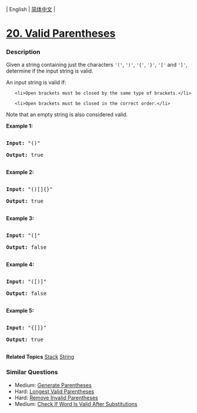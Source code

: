 | English | [简体中文](README.md) |

# [20. Valid Parentheses](https://leetcode-cn.com/problems/valid-parentheses)
 ### Description
<p>Given a string containing just the characters <code>&#39;(&#39;</code>, <code>&#39;)&#39;</code>, <code>&#39;{&#39;</code>, <code>&#39;}&#39;</code>, <code>&#39;[&#39;</code> and <code>&#39;]&#39;</code>, determine if the input string is valid.</p>

<p>An input string is valid if:</p>

<ol>
	<li>Open brackets must be closed by the same type of brackets.</li>
	<li>Open brackets must be closed in the correct order.</li>
</ol>

<p>Note that an empty string is&nbsp;also considered valid.</p>

<p><strong>Example 1:</strong></p>

<pre>
<strong>Input:</strong> &quot;()&quot;
<strong>Output:</strong> true
</pre>

<p><strong>Example 2:</strong></p>

<pre>
<strong>Input:</strong> &quot;()[]{}&quot;
<strong>Output:</strong> true
</pre>

<p><strong>Example 3:</strong></p>

<pre>
<strong>Input:</strong> &quot;(]&quot;
<strong>Output:</strong> false
</pre>

<p><strong>Example 4:</strong></p>

<pre>
<strong>Input:</strong> &quot;([)]&quot;
<strong>Output:</strong> false
</pre>

<p><strong>Example 5:</strong></p>

<pre>
<strong>Input:</strong> &quot;{[]}&quot;
<strong>Output:</strong> true
</pre>

**Related Topics**  [Stack](https://leetcode-cn.com/tag/stack) [String](https://leetcode-cn.com/tag/string) 

### Similar Questions
 - Medium:	[Generate Parentheses](https://leetcode-cn.com/problems/generate-parentheses) 
 - Hard:	[Longest Valid Parentheses](https://leetcode-cn.com/problems/longest-valid-parentheses) 
 - Hard:	[Remove Invalid Parentheses](https://leetcode-cn.com/problems/remove-invalid-parentheses) 
 - Medium:	[Check If Word Is Valid After Substitutions](https://leetcode-cn.com/problems/check-if-word-is-valid-after-substitutions) 
